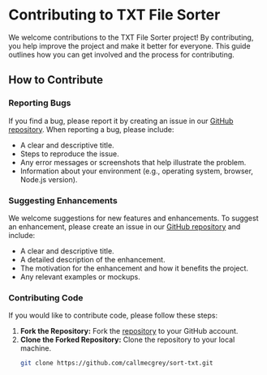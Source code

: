 # Contributing to TXT File Sorter

We welcome contributions to the TXT File Sorter project! By contributing, you help improve the project and make it better for everyone. This guide outlines how you can get involved and the process for contributing.

## How to Contribute

### Reporting Bugs

If you find a bug, please report it by creating an issue in our [GitHub repository](https://github.com/callmecgrey/sort-txt/issues). When reporting a bug, please include:

- A clear and descriptive title.
- Steps to reproduce the issue.
- Any error messages or screenshots that help illustrate the problem.
- Information about your environment (e.g., operating system, browser, Node.js version).

### Suggesting Enhancements

We welcome suggestions for new features and enhancements. To suggest an enhancement, please create an issue in our [GitHub repository](https://github.com/callmecgrey/sort-txt/issues) and include:

- A clear and descriptive title.
- A detailed description of the enhancement.
- The motivation for the enhancement and how it benefits the project.
- Any relevant examples or mockups.

### Contributing Code

If you would like to contribute code, please follow these steps:

1. **Fork the Repository:** Fork the [repository](https://github.com/callmecgrey/sort-txt) to your GitHub account.
2. **Clone the Forked Repository:** Clone the repository to your local machine.
   ```bash
   git clone https://github.com/callmecgrey/sort-txt.git
